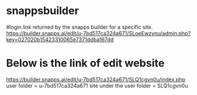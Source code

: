 # snappsbuilder
#login link returned by the snapps builder for a specific site.  
https://builder.snapps.ai/edit/u-7bd517ca324a671/SLoeEwzynu/admin.php?key=027020b15423310065e7371ddba167dd

# Below is the link of edit website
https://builder.snapps.ai/edit/u-7bd517ca324a671/SLQ1cgvn0u/index.php
user folder = u-7bd517ca324a671
site under the user folder = SLQ1cgvn0u


